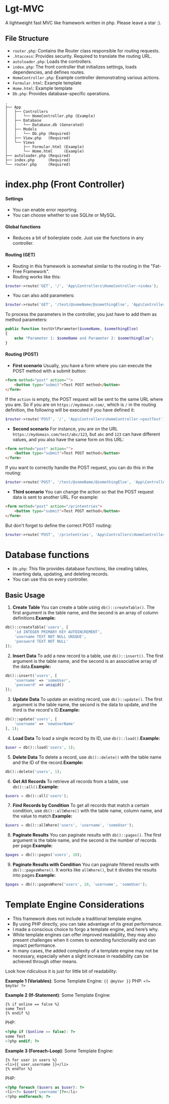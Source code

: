 # Lgt-MVC
A lightweight fast MVC like framework written in php. Please leave a star :).

## File Structure 
- `router.php`: Contains the Router class responsible for routing requests.
- `.htaccess`: Provides security. Required to translate the routing URL.
- `autoloader.php`: Loads the controllers.
- `index.php`: The front controller that initializes settings, loads dependencies, and defines routes.
- `HomeController.php`: Example controller demonstrating various actions.
- `Formular.html`: Example template
- `Home.html`: Example template
- `Db.php`: Provides database-specific operations.

```
.
├── App
│   ├── Controllers
│   │   └── HomeController.php (Example)
│   ├── Database
│   │   └── Database.db (Generated)
│   ├── Models
│   │   └── Db.php (Required)
│   ├── View.php   (Required)
│   └── Views
│       ├── Formular.html (Example)
│       └── Home.html     (Example)
├── autoloader.php (Required)
├── index.php      (Required)
└── router.php     (Required)
```

# index.php (Front Controller)

#### Settings 
- You can enable error reporting.
- You can choose whether to use SQLite or MySQL.
#### Global functions 
- Reduces a bit of boilerplate code. Just use the functions in any controller.
#### Routing (GET) 
- Routing in this framework is somewhat similar to the routing in the "Fat-Free Framework".
- Routing works like this:
```php
$router->route('GET', '/', 'App\Controllers\HomeController->index');
```

- You can also add parameters:
```php
$router->route('GET', '/test/@someName/@somethingElse', 'App\Controllers\HomeController->testUrlParameter');
```

To process the parameters in the controller, you just have to add them as method parameters:

```php
public function testUrlParameter($someName, $somethingElse) 
{
    echo "Parameter 1: $someName and Parameter 2: $somethingElse";
}
```

#### Routing (POST) 
 
- **First scenario** 
Usually, you have a form where you can execute the POST method with a submit button:


```html
<form method="post" action="">  
    <button type="submit">Test POST method</button>  
</form>
```
If the `action` is empty, the POST request will be sent to the same URL where you are. So if you are on
`https://mydomain.com/`, which is `/` in the routing definition, the following will be executed if you have defined it:

```php
$router->route('POST', '/', 'App\Controllers\HomeController->postTest');
```
 
- **Second scenario** 
For instance, you are on the URL `https://mydomain.com/test/abc/123`, but `abc` and `123` can have different values, and you also have the same form on this URL:


```html
<form method="post" action="">  
    <button type="submit">Test POST method</button>  
</form>
```

If you want to correctly handle the POST request, you can do this in the routing:


```php
$router->route('POST', '/test/@someName/@somethingElse', 'App\Controllers\HomeController->postTest2');
```
 
- **Third scenario** 
You can change the action so that the POST request data is sent to another URL. For example:


```html
<form method="post" action="/printentries">  
    <button type="submit">Test POST method</button>  
</form>
```

But don't forget to define the correct POST routing:

```php
$router->route('POST', '/printentries', 'App\Controllers\HomeController->printAllDbTableEntries');
```

# Database functions
- `Db.php`: This file provides database functions, like creating tables, inserting data, updating, and deleting records.
- You can use this on every controller.
## Basic Usage 
1. **Create Table** You can create a table using `db()::createTable()`. The first argument is the table name, and the second is an array of column definitions.**Example:** 

```php
db()::createTable('users', [
    'id INTEGER PRIMARY KEY AUTOINCREMENT',
    'username TEXT NOT NULL UNIQUE',
    'password TEXT NOT NULL'
]);
```
2. **Insert Data** To add a new record to a table, use `db()::insert()`. The first argument is the table name, and the second is an associative array of the data.**Example:** 

```php
db()::insert('users', [
    'username' => 'someUser',
    'password' => uniqid()
]);
```
3. **Update Data** To update an existing record, use `db()::update()`. The first argument is the table name, the second is the data to update, and the third is the record's ID.**Example:** 

```php
db()::update('users', [
    'username' => 'newUserName'
], 1);
```
4. **Load Data** To load a single record by its ID, use `db()::load()`.**Example:** 

```php
$user = db()::load('users', 1);
```
5. **Delete Data** To delete a record, use `db()::delete()` with the table name and the ID of the record.**Example:** 

```php
db()::delete('users', 1);
```
6. **Get All Records** To retrieve all records from a table, use `db()::all()`.**Example:** 

```php
$users = db()::all('users');
```
7. **Find Records by Condition** To get all records that match a certain condition, use `db()::allWhere()` with the table name, column name, and the value to match.**Example:** 

```php
$users = db()::allWhere('users', 'username', 'someUser');
```
8. **Paginate Results** You can paginate results with `db()::pages()`. The first argument is the table name, and the second is the number of records per page.**Example:** 

```php
$pages = db()::pages('users', 10);
```
9. **Paginate Results with Condition** You can paginate filtered results with `db()::pagesWhere()`. It works like `allWhere()`, but it divides the results into pages.**Example:** 

```php
$pages = db()::pagesWhere('users', 10, 'username', 'someUser');
```

# Template Engine Considerations
- This framework does not include a traditional template engine.
- By using PHP directly, you can take advantage of its great performance.
- I made a conscious choice to forgo a template engine, and here’s why.
- While template engines can offer improved readability, they may also present challenges when it comes to extending functionality and can impact performance.
- In many cases, the added complexity of a template engine may not be necessary, especially when a slight increase in readability can be achieved through other means.

Look how ridiculous it is just for little bit of readability:

**Example 1 (Variables)**:
Some Template Engine: 
`{{ @myVar }}` 
PHP: 
`<?= $myVar ?>`

**Example 2 (If-Statement)**:
Some Template Engine: 
```
{% if online == false %}
some Test
{% endif %}
```
PHP: 
```php
<?php if ($online == false): ?>
some Test
<?php endif; ?>
```

**Example 3 (Foreach-Loop)**:
Some Template Engine: 
```
{% for user in users %}
<li>{{ user.username }}</li>
{% endfor %}
```
PHP: 
```php
<?php foreach ($users as $user): ?>
<li><?= $user['username']?></li>
<?php endforeach; ?>
```

